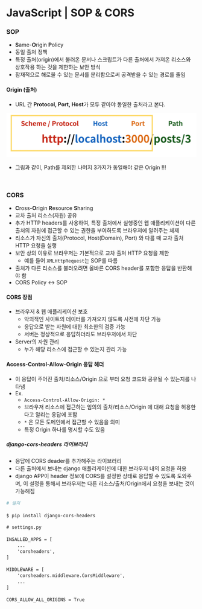 # JavaScript | SOP & CORS

### SOP

- **S**ame-**O**rigin **P**olicy
- 동일 출처 정책
- 특정 출처(origin)에서 불러온 문서나 스크립트가 다른 출처에서 가져온 리소스와 상호작용 하는 것을 제한하는 보안 방식
- 잠재적으로 해로울 수 있는 문서를 분리함으로써 공격받을 수 있는 경로를 줄임

#### Origin (출처)

- URL 간 **Protocol, Port, Host**가 모두 같아야 동일한 출처라고 본다.

![image-20211115174353547](javascript_sop_cors.assets/image-20211115174353547.png)

- 그림과 같이, Path를 제외한 나머지 3가지가 동일해야 같은 Origin !!!

<br>

### CORS

- **C**ross-**O**rigin **R**esource **S**haring
- 교차 출처 리소스(자원) 공유
- 추가 HTTP headers를 사용하여, 특정 출처에서 실행중인 웹 애플리케이션이 다른 출처의 자원에 접근할 수 있는 권한을 부여하도록 브라우저에 알려주는 체제
- 리소스가 자신의 출처(Protocol, Host(Domain), Port) 와 다를 때 교차 출처 HTTP 요청을 실행
- 보안 상의 이유로 브라우저는 기본적으로 교차 출처 HTTP 요청을 제한
  - 예를 들어 `XMLHttpRequest`는 SOP를 따름
- 출처가 다른 리소스를 불러오려면 올바른 CORS header를 포함한 응답을 반환해야 함
- CORS Policy ↔ SOP

#### CORS 장점

- 브라우저 & 웹 애플리케이션 보호
  - 악의적인 사이트의 데이터를 가져오지 않도록 사전에 차단 가능
  - 응답으로 받는 자원에 대한 최소한의 검증 가능
  - 서버는 정상적으로 응답하더라도 브라우저에서 차단
- Server의 자원 관리
  - 누가 해당 리소스에 접근할 수 있는지 관리 가능

#### Access-Control-Allow-Origin 응답 헤더

- 이 응답이 주어진 출처/리소스/Origin 으로 부터 요청 코드와 공유될 수 있는지를 나타냄
- Ex.
  - `Access-Control-Allow-Origin: *`
  - 브라우저 리소스에 접근하는 임의의 출처/리소스/Origin 에 대해 요청을 허용한다고 알리는 응답에 포함
  - `*` 은 모든 도메인에서 접근할 수 있음을 의미
  - 특정 Origin 하나를 명시할 수도 있음

##### django-cors-headers 라이브러리

- 응답에 CORS deader를 추가해주는 라이브러리
- 다른 출처에서 보내는 django 애플리케이션에 대한 브라우저 내의 요청을 허용
- django APP이 header 정보에 CORS를 설정한 상태로 응답할 수 있도록 도와주며, 이 설정을 통해서 브라우저는 다른 리소스/출처/Origin에서 요청을 보내는 것이 가능해짐

```bash
# 설치

$ pip install django-cors-headers
```



```django
# settings.py

INSALLED_APPS = [
	...
	'corsheaders',
]

MIDDLEWARE = [
	'corsheaders.middleware.CorsMiddleware',
	...
]

CORS_ALLOW_ALL_ORIGINS = True
```

